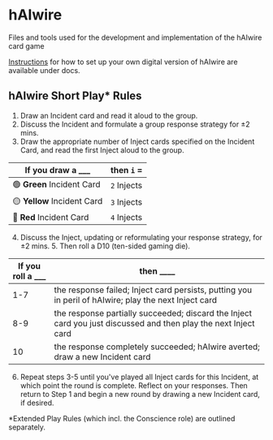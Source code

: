 # hAIwire
Files and tools used for the development and implementation of the hAIwire card game

[Instructions](./docs/DigitalVersionInstructions.md) for how to set up your own digital version of hAIwire are available under docs.

## hAIwire Short Play* Rules

1. Draw an Incident card and read it aloud to the group.
2. Discuss the Incident and formulate a group response strategy for ±2 mins.
3. Draw the appropriate number of Inject cards specified on the Incident Card, and read the first Inject aloud to the group.

|If you draw a ___ |then `i` = |
|---|---|
|:green_circle: **Green** Incident Card |`2` Injects|
|:yellow_circle: **Yellow** Incident Card|`3` Injects|
|:red_circle: **Red** Incident Card|`4` Injects|

4. Discuss the Inject, updating or reformulating your response strategy, for ±2 mins. 5. Then roll a D10 (ten-sided gaming die).

|If you roll a ___ | then ____ |
|---|---|
|1-7|the response failed; Inject card persists, putting you in peril of hAIwire; play the next Inject card|
|8-9|the response partially succeeded; discard the Inject card you just discussed and then play the next Inject card|
|10|the response completely succeeded; hAIwire averted; draw a new Incident card|

6. Repeat steps 3-5 until you've played all Inject cards for this Incident, at which point the round is complete. Reflect on your responses. Then return to Step 1 and begin a new round by drawing a new Incident card, if desired. 

*Extended Play Rules (which incl. the Conscience role) are outlined separately. 

